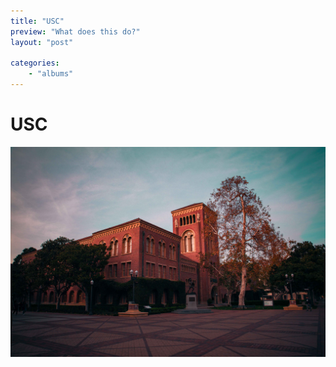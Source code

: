 ```yaml
---
title: "USC"
preview: "What does this do?" 
layout: "post" 

categories: 
    - "albums"
---
```


# USC
![USC](/images/usc.jpg)